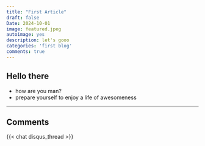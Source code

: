 ```yaml
---
title: "First Article"
draft: false
Date: 2024-10-01
image: featured.jpeg
autoimage: yes
description: let's gooo
categories: 'first blog'
comments: true
---
```


## Hello there
- how are you man?
- prepare yourself to enjoy a life of awesomeness


---

## Comments

{{< chat disqus_thread >}}